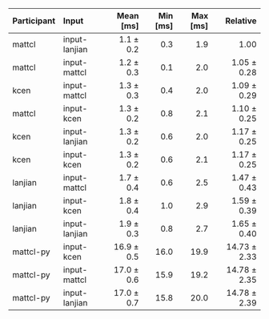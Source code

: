 | Participant | Input | Mean [ms] | Min [ms] | Max [ms] | Relative |
|:---|:---|---:|---:|---:|---:|
| mattcl | input-lanjian | 1.1 ± 0.2 | 0.3 | 1.9 | 1.00 |
| mattcl | input-mattcl | 1.2 ± 0.3 | 0.1 | 2.0 | 1.05 ± 0.28 |
| kcen | input-mattcl | 1.3 ± 0.3 | 0.4 | 2.0 | 1.09 ± 0.29 |
| mattcl | input-kcen | 1.3 ± 0.2 | 0.8 | 2.1 | 1.10 ± 0.25 |
| kcen | input-lanjian | 1.3 ± 0.2 | 0.6 | 2.0 | 1.17 ± 0.25 |
| kcen | input-kcen | 1.3 ± 0.2 | 0.6 | 2.1 | 1.17 ± 0.25 |
| lanjian | input-mattcl | 1.7 ± 0.4 | 0.6 | 2.5 | 1.47 ± 0.43 |
| lanjian | input-kcen | 1.8 ± 0.4 | 1.0 | 2.9 | 1.59 ± 0.39 |
| lanjian | input-lanjian | 1.9 ± 0.3 | 0.8 | 2.7 | 1.65 ± 0.40 |
| mattcl-py | input-kcen | 16.9 ± 0.5 | 16.0 | 19.9 | 14.73 ± 2.33 |
| mattcl-py | input-mattcl | 17.0 ± 0.6 | 15.9 | 19.2 | 14.78 ± 2.35 |
| mattcl-py | input-lanjian | 17.0 ± 0.7 | 15.8 | 20.0 | 14.78 ± 2.39 |
